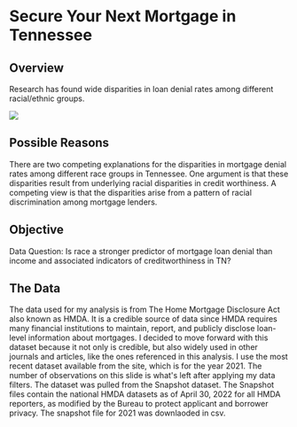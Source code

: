 # Secure Your Next Mortgage  in Tennessee

## Overview

Research has found wide disparities in loan denial rates among different racial/ethnic groups. 

<img src="./Data/slide2.png">


## Possible Reasons

There are two competing explanations for the disparities in mortgage denial rates among different race groups in Tennessee. One argument is that these disparities result from underlying racial disparities in credit worthiness. A competing view is that the disparities arise from a pattern of racial discrimination among mortgage lenders.

## Objective

Data Question: Is race a stronger predictor of mortgage loan denial than income and associated indicators of creditworthiness in TN?


## The Data

The data used for my analysis is from The Home Mortgage Disclosure Act also known as HMDA. It is a credible source of data since HMDA requires many financial institutions to maintain, report, and publicly disclose loan-level information about mortgages. I decided to move forward with this dataset because it not only is credible, but also widely used in other journals and articles, like the ones referenced in this analysis. I use the most recent dataset available from the site, which is for the year 2021. The number of observations on this slide is what's left after applying my data filters. The dataset was pulled from the Snapshot dataset. The Snapshot files contain the national HMDA datasets as of April 30, 2022 for all HMDA reporters, as modified by the Bureau to protect applicant and borrower privacy. The snapshot file for 2021 was downlaoded in csv. 
